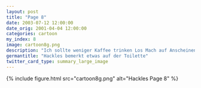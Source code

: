 ```yaml
---
layout: post
title: "Page 8"
date: 2003-07-12 12:00:00
date_orig: 2001-04-04 12:00:00
categories: cartoon
my_index: 8
image: cartoon8g.png
description: "Ich sollte weniger Kaffee trinken Los Mach auf Anscheinend haben die einen Neuen angestellt Hackles"
germantitle: "Hackles bemerkt etwas auf der Toilette"
twitter_card_type: summary_large_image
---
```


{% include figure.html src="cartoon8g.png" alt="Hackles Page 8"  %}
